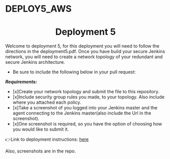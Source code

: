 # DEPLOY5_AWS
<h1 align=center>Deployment 5</h1>

Welcome to deployment 5, for this deployment you will need to follow the directions in the deployment5.pdf. Once you have build your secure Jenkins network, you will need to create a network topology of your redundant and secure Jenkins architecture.     

- Be sure to include the following below in your pull request: 

***Requirements:*** 
- [x]Create your network topology and submit the file to this repository.
- [x]Include security group rules you made, to your topology. Also include where you attached each policy.
- [x]Take a screenshot of you logged into your Jenkins master and the agent connecting to the Jenkins master(also include the Url in the screenshot).
- [x]One screenshot is required, so you have the option of choosing how you would like to submit it. 

👉Link to deployment instructions: [here](https://github.com/kura-labs-org/DEPLOY6_AWS/blob/main/Deployment%235.pdf)  

Also, screenshots are in the repo.
